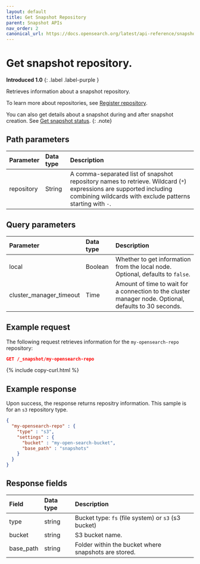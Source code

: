 ```yaml
---
layout: default
title: Get Snapshot Repository
parent: Snapshot APIs
nav_order: 2
canonical_url: https://docs.opensearch.org/latest/api-reference/snapshots/get-snapshot-repository/
---
```


# Get snapshot repository.
**Introduced 1.0**
{: .label .label-purple }

Retrieves information about a snapshot repository.

To learn more about repositories, see [Register repository]({{site.url}}{{site.baseurl}}/opensearch/snapshots/snapshot-restore#register-repository).

You can also get details about a snapshot during and after snapshot creation. See [Get snapshot status]({{site.url}}{{site.baseurl}}/api-reference/snapshots/get-snapshot-status/).
{: .note}

## Path parameters

| Parameter | Data type | Description |
| :--- | :--- | :--- |
| repository | String | A comma-separated list of snapshot repository names to retrieve. Wildcard (`*`) expressions are supported including combining wildcards with exclude patterns starting with `-`. |

## Query parameters

| Parameter | Data type | Description | 
:--- | :--- | :---
| local | Boolean | Whether to get information from the local node. Optional, defaults to `false`.|
| cluster_manager_timeout | Time | Amount of time to wait for a connection to the cluster manager node. Optional, defaults to 30 seconds. |

## Example request

The following request retrieves information for the `my-opensearch-repo` repository:

````json
GET /_snapshot/my-opensearch-repo
````
{% include copy-curl.html %}

## Example response

Upon success, the response returns repositry information. This sample is for an `s3` repository type.

````json
{
  "my-opensearch-repo" : {
    "type" : "s3",
    "settings" : {
      "bucket" : "my-open-search-bucket",
      "base_path" : "snapshots"
    }
  }
}
````

## Response fields

| Field | Data type | Description |
| :--- | :--- | :--- | 
| type | string | Bucket type: `fs` (file system) or `s3` (s3 bucket) |
| bucket | string | S3 bucket name. |
| base_path | string | Folder within the bucket where snapshots are stored. |
